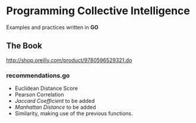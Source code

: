 # Programming Collective Intelligence
Examples and practices written in **GO**

## The Book
http://shop.oreilly.com/product/9780596529321.do

### recommendations.go
- Euclidean Distance Score
- Pearson Correlation
- *Jaccard Coefficient* to be added
- *Manhattan Distance* to be added
- Similarity, making use of the previous functions.
